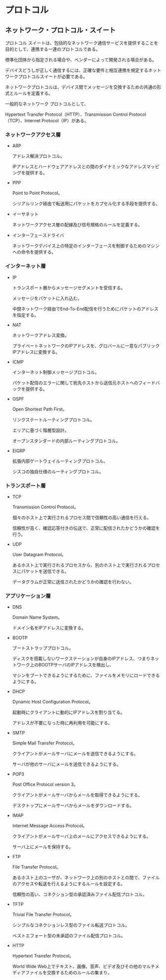 # プロトコル

## ネットワーク・プロトコル・スイート

プロトコル スイートは、包括的なネットワーク通信サービスを提供することを目的として、連携する一連のプロトコルである。

標準化団体から指定される場合や、ベンダーによって開発される場合がある。

デバイスどうしが正しく通信するには、正確な要件と相互連携を規定するネットワークプロトコルスイートが必要である。

ネットワークプロトコルは、デバイス間でメッセージを交換するための共通の形式とルールを定義する。

一般的なネットワーク プロトコルとして、

Hypertext Transfer Protocol（HTTP）、Transmission Control Protocol（TCP）、Internet Protocol（IP）がある。

### ネットワークアクセス層

* ARP

    アドレス解決プロトコル。

    IPアドレスとハードウェアアドレスとの間のダイナミックなアドレスマッピングを提供する。

* PPP

    Point to Point Protocol。

    シリアルリンク経由で転送用にパケットをカプセル化する手段を提供する。

* イーサネット

    ネットワークアクセス層の配線及び信号規格のルールを定義する。

* インターフェースドライバ

    ネットワークデバイス上の特定のインターフェースを制御するためのマシンへの命令を提供する。

### インターネット層

* IP

    トランスポート層からメッセージセグメントを受信する。

    メッセージをパケットに入れ込む。

    中間ネットワーク経由でEnd-To-End配信を行うためにパケットのアドレスを指定する。

* NAT

    ネットワークアドレス変換。

    プライベートネットワークのIPアドレスを、グロバールに一意なパブリックIPアドレスに変換する。

* ICMP

    インターネット制御メッセージプロトコル。

    パケット配信のエラーに関して宛先ホストから送信元ホストへのフィードバックを提供する。

* OSPF

    Open Shortest Path First。

    リンクステートルーティングプロトコル。

    エリアに基づく階層型設計。

    オープンスタンダードの内部ルーティングプロトコル。

* EIGRP

    拡張内部ゲートウェイルーティングプロトコル。

    シスコの独自仕様のルーティングプロトコル。

### トランスポート層

* TCP

    Transmission Control Protocol。

    個々のホスト上で実行されるプロセス間で信頼性の高い通信を行える。

    信頼性が高く、確認応答付きの伝送で、正常に配信されたかどうかの確認を行う。

* UDP

    User Datagram Protocol。

    あるホスト上で実行されるプロセスから、別のホスト上で実行されるプロセスにパケットを送信できる。

    データグラムが正常に送信されたかどうかの確認を行わない。

### アプリケーション層

* DNS

    Domain Name System。

    ドメイン名をIPアドレスに変換する。

* BOOTP

    ブートストラッププロトコル。

    ディスクを搭載しないワークステーションが自身のIPアドレス、つまりネットワーク上のBOOTPサーバのIPアドレスを検出し、

    マシンをブートできるようにするために、ファイルをメモリにロードできるようにする。

* DHCP

    Dynamic Host Configuration Protocol。

    起動時にクライアントに動的にIPアドレスを割り当てる。

    アドレスが不要になった時に再利用を可能にする。

* SMTP

    Simple Mail Transfer Protocol。

    クライアントがメールサーバにメールを送信できるようにする。

    サーバが他のサーバにメールを送信できるようにする。

* POP3

    Post Office Protocol version 3。

    クライアントがメールサーバからメールを取得できるようにする。

    デスクトップにメールサーバからメールをダウンロードする。

* IMAP

    Internet Message Access Protocol。

    クライアントがメールサーバ上のメールにアクセスできるようにする。

    サーバ上にメールを保持する。

* FTP

    File Transfer Protocol。

    あるホスト上のユーザが、ネットワーク上の別のホストとの間で、ファイルのアクセスや転送を行えるようにするルールを設定する。

    信頼性の高い、コネクション型の承認済みファイル配信プロトコル。

* TFTP

    Trivial File Transfer Protocol。

    シンプルなコネクションレス型のファイル転送プロトコル。

    ベストエフォート型の未承認のファイル配信プロトコル。

* HTTP

    Hypertext Transfer Protocol。

    World Wide Web上でテキスト、画像、音声、ビデオ及びその他のマルチメディアファイルを交換するためのルールの集まり。

